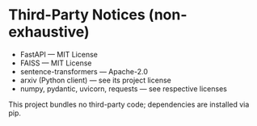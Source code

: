 # Third-Party Notices (non-exhaustive)

- FastAPI — MIT License
- FAISS — MIT License
- sentence-transformers — Apache-2.0
- arxiv (Python client) — see its project license
- numpy, pydantic, uvicorn, requests — see respective licenses

This project bundles no third-party code; dependencies are installed via pip.
